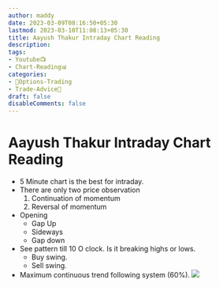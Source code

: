 ```yaml
---
author: maddy
date: 2023-03-09T08:16:50+05:30
lastmod: 2023-03-10T11:08:13+05:30
title: Aayush Thakur Intraday Chart Reading
description: 
tags:
- Youtube📺
- Chart-Reading📊
categories: 
- 🤹Options-Trading
- Trade-Advice🧠 
draft: false
disableComments: false
---
```

# Aayush Thakur Intraday Chart Reading

- 5 Minute chart is the best for intraday.
- There are only two price observation
	1. Continuation of momentum
	2. Reversal of momentum
- Opening
	- Gap Up
	- Sideways
	- Gap down
- See pattern till 10 O clock. Is it breaking highs or lows.
	- Buy swing.
	- Sell swing.
- Maximum continuous trend following system (60%).
![](https://i.imgur.com/oNPRd3z.png)
